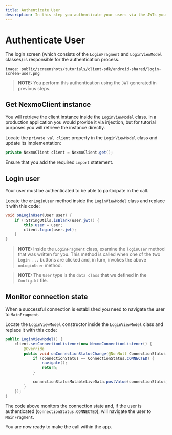 ```yaml
---
title: Authenticate User
description: In this step you authenticate your users via the JWTs you created earlier
---
```


# Authenticate User

The login screen (which consists of the `LoginFragment` and `LoginViewModel` classes) is responsible for the authentication process.

```screenshot
image: public/screenshots/tutorials/client-sdk/android-shared/login-screen-user.png
```

> **NOTE:** You perform this authentication using the `JWT` generated in previous steps.

## Get NexmoClient instance

You will retrieve the client instance inside the `LoginViewModel` class. In a production application you would provide it via injection, but for tutorial purposes you will retrieve the instance directly.

Locate the `private val client` property in the `LoginViewModel` class and update its implementation:

```java
private NexmoClient client = NexmoClient.get();
```

Ensure that you add the required `import` statement.

## Login user

Your user must be authenticated to be able to participate in the call.

Locate the `onLoginUser` method inside the `LoginViewModel` class and replace it with this code:

```java
void onLoginUser(User user) {
    if (!StringUtils.isBlank(user.jwt)) {
        this.user = user;
        client.login(user.jwt);
    }
}
```

> **NOTE:** Inside the `LoginFragment` class, examine the `loginUser` method that was written for you. This method is called when one of the two `Login ...` buttons are clicked and, in turn, invokes the above `onLoginUser` method.

> **NOTE:** The `User` type is the `data class` that we defined in the `Config.kt` file.

## Monitor connection state

When a successful connection is established you need to navigate the user to `MainFragment`.

Locate the `LoginViewModel` constructor inside the `LoginViewModel` class and replace it with this code:


```java
public LoginViewModel() {
    client.setConnectionListener(new NexmoConnectionListener() {
        @Override
        public void onConnectionStatusChange(@NonNull ConnectionStatus connectionStatus, @NonNull ConnectionStatusReason connectionStatusReason) {
            if (connectionStatus == ConnectionStatus.CONNECTED) {
                navigate();
                return;
            }

            connectionStatusMutableLiveData.postValue(connectionStatus);
        }
    });
}
```

The code above monitors the connection state and, if the user is authenticated (`ConnectionStatus.CONNECTED`), will navigate the user to `MainFragment`.

You are now ready to make the call within the app.


